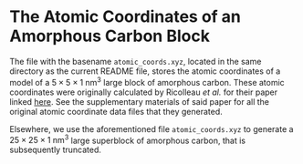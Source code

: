 # The Atomic Coordinates of an Amorphous Carbon Block

The file with the basename `atomic_coords.xyz`, located in the same directory as
the current README file, stores the atomic coordinates of a model of a $5 \times
5 \times 1 \ \text{nm}^3$ large block of amorphous carbon. These atomic
coordinates were originally calculated by Ricolleau *et al.* for their paper
linked [here](https://doi.org/10.1063/1.4831669). See the supplementary
materials of said paper for all the original atomic coordinate data files that
they generated.

Elsewhere, we use the aforementioned file `atomic_coords.xyz` to generate a $25
\times 25 \times 1 \ \text{nm}^3$ large superblock of amorphous carbon, that is
subsequently truncated.